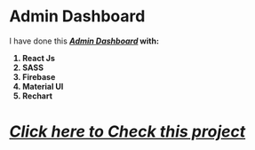 # <b>Admin Dashboard</b>

I have done this <b><i><u>Admin Dashboard</u></i><b> with:

1. React Js
2. SASS
3. Firebase
4. Material UI
5. Rechart

# <u><i><b>[Click here to Check this project](https://admin-dashboard-pujon.netlify.app/)</b></i></u>
